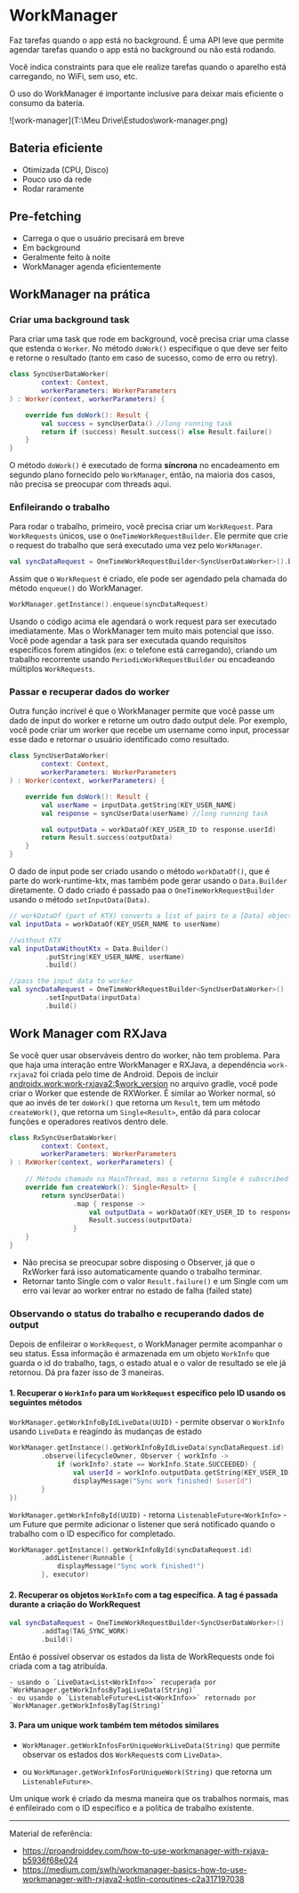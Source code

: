 # WorkManager

Faz tarefas quando o app está no background. É uma API leve que permite agendar tarefas quando o app está no background ou não está rodando.

Você indica constraints para que ele realize tarefas quando o aparelho está carregando, no WiFi, sem uso, etc.

O uso do WorkManager é importante inclusive para deixar mais eficiente o consumo da bateria.

![work-manager](T:\Meu Drive\Estudos\work-manager.png)

## Bateria eficiente

- Otimizada (CPU, Disco)
- Pouco uso da rede
- Rodar raramente

## Pre-fetching

- Carrega o que o usuário precisará em breve
- Em background
- Geralmente feito à noite
- WorkManager agenda eficientemente

## WorkManager na prática

### Criar uma background task

Para criar uma task que rode em background, você precisa criar uma classe que estenda o `Worker`. No método `doWork()` especifique o que deve ser feito e retorne o resultado (tanto em caso de sucesso, como de erro ou retry).

```kotlin
class SyncUserDataWorker(
        context: Context,
        workerParameters: WorkerParameters
) : Worker(context, workerParameters) {

    override fun doWork(): Result {
        val success = syncUserData() //long running task
        return if (success) Result.success() else Result.failure()
    }
}
```

O método `doWork()` é executado de forma **síncrona** no encadeamento em segundo plano fornecido pelo `WorkManager`, então, na maioria dos casos, não precisa se preocupar com threads aqui.

### Enfileirando o trabalho

Para rodar o trabalho, primeiro, você precisa criar um `WorkRequest`. Para `WorkRequests` únicos, use o `OneTimeWorkRequestBuilder`. Ele permite que crie o request do trabalho que será executado uma vez pelo `WorkManager`.

```kotlin
val syncDataRequest = OneTimeWorkRequestBuilder<SyncUserDataWorker>().build()
```

Assim que o `WorkRequest` é criado, ele pode ser agendado pela chamada do método `enqueue()` do WorkManager.

```kotlin
WorkManager.getInstance().enqueue(syncDataRequest)
```

Usando o código acima ele agendará o work request para ser executado imediatamente. Mas o WorkManager tem muito mais potencial que isso. Você pode agendar a task para ser executada quando requisitos específicos forem atingidos (ex: o telefone está carregando), criando um trabalho recorrente usando `PeriodicWorkRequestBuilder` ou encadeando múltiplos `WorkRequests`.

### Passar e recuperar dados do worker

Outra função incrível é que o WorkManager permite que você passe um dado de input do worker e retorne um outro dado output dele. Por exemplo, você pode criar um worker que recebe um username como input, processar esse dado e retornar o usuário identificado como resultado.

```kotlin
class SyncUserDataWorker(
        context: Context,
        workerParameters: WorkerParameters
) : Worker(context, workerParameters) {

    override fun doWork(): Result {
        val userName = inputData.getString(KEY_USER_NAME)
        val response = syncUserData(userName) //long running task

        val outputData = workDataOf(KEY_USER_ID to response.userId)
        return Result.success(outputData)
    }
}
```

O dado de input pode ser criado usando o método `workDataOf()`, que é parte do work-runtime-ktx, mas também pode gerar usando o `Data.Builder` diretamente. O dado criado é passado paa o `OneTimeWorkRequestBuilder` usando o método `setInputData(Data)`.

```kotlin
// workDataOf (part of KTX) converts a list of pairs to a [Data] object.
val inputData = workDataOf(KEY_USER_NAME to userName)

//without KTX
val inputDataWithoutKtx = Data.Builder()
         .putString(KEY_USER_NAME, userName)
         .build()

//pass the input data to worker
val syncDataRequest = OneTimeWorkRequestBuilder<SyncUserDataWorker>()
         .setInputData(inputData)
         .build()
```



## Work Manager com RXJava

Se você quer usar observáveis dentro do worker, não tem problema. Para que haja uma interação entre WorkManager e RXJava, a dependência `work-rxjava2` foi criada pelo time de Android. Depois de incluir [androidx.work:work-rxjava2:$work_version](https://developer.android.com/jetpack/androidx/releases/work?hl=pl#declaring_dependencies) no arquivo gradle, você pode criar o Worker que estende de RXWorker. É similar ao Worker normal, só que ao invés de ter `doWork()` que retorna um `Result`, tem um método `createWork()`, que retorna um `Single<Result>`, então dá para colocar funções e operadores reativos dentro dele.

```kotlin
class RxSyncUserDataWorker(
        context: Context,
        workerParameters: WorkerParameters
) : RxWorker(context, workerParameters) {
		
  	// Método chamado na MainThread, mas o retorno Single é subscribed no BackgroundThread
    override fun createWork(): Single<Result> {
        return syncUserData()
                .map { response ->
                    val outputData = workDataOf(KEY_USER_ID to response.userId)
                    Result.success(outputData)
                }
    }
}
```

- Não precisa se preocupar sobre disposing o Observer, já que o RxWorker fará isso automaticamente quando o trabalho terminar.
- Retornar tanto Single com o valor `Result.failure()` e um Single com um erro vai levar ao worker entrar no estado de falha (failed state)

### Observando o status do trabalho e recuperando dados de output

Depois de enfileirar o `WorkRequest`, o WorkManager permite acompanhar o seu status. Essa informação é armazenada em um objeto `WorkInfo` que guarda o id do trabalho, tags, o estado atual e o valor de resultado se ele já retornou. Dá pra fazer isso de 3 maneiras.

#### 1. Recuperar o `WorkInfo` para um `WorkRequest` específico pelo ID usando os seguintes métodos

`WorkManager.getWorkInfoByIdLiveData(UUID)` - permite observar o `WorkInfo` usando `LiveData` e reagindo às mudanças de estado

```kotlin
WorkManager.getInstance().getWorkInfoByIdLiveData(syncDataRequest.id)
        .observe(lifecycleOwner, Observer { workInfo ->
            if (workInfo?.state == WorkInfo.State.SUCCEEDED) {
                val userId = workInfo.outputData.getString(KEY_USER_ID)
                displayMessage("Sync work finished! $userId")
        }
})
```

`WorkManager.getWorkInfoById(UUID)` - retorna `ListenableFuture<WorkInfo>` - um Future que permite adicionar o listener que será notificado quando o trabalho com o ID específico for completado.

```kotlin
WorkManager.getInstance().getWorkInfoById(syncDataRequest.id)
        .addListener(Runnable {
            displayMessage("Sync work finished!")
        }, executor)
```

#### 2. Recuperar os objetos `WorkInfo` com a tag específica. A tag é passada durante a criação do WorkRequest

```kotlin
val syncDataRequest = OneTimeWorkRequestBuilder<SyncUserDataWorker>()
        .addTag(TAG_SYNC_WORK)
        .build()
```

Então é possível observar os estados da lista de WorkRequests onde foi criada com a tag atribuída.

	- usando o `LiveData<List<WorkInfo>>` recuperada por `WorkManager.getWorkInfosByTagLiveData(String)`
	- ou usando o `ListenableFuture<List<WorkInfo>>` retornado por `WorkManager.getWorkInfosByTag(String)`

#### 3. Para um unique work também tem métodos similares

- `WorkManager.getWorkInfosForUniqueWorkLiveData(String)` que permite observar os estados dos  `WorkRequest`s com `LiveData>`.

- ou `WorkManager.getWorkInfosForUniqueWork(String)` que retorna um `ListenableFuture>`.

Um unique work é criado da mesma maneira que os trabalhos normais, mas é enfileirado com o ID específico e a política de trabalho existente.

***

Material de referência:

- https://proandroiddev.com/how-to-use-workmanager-with-rxjava-b5936f68e024
- https://medium.com/swlh/workmanager-basics-how-to-use-workmanager-with-rxjava2-kotlin-coroutines-c2a317197038
